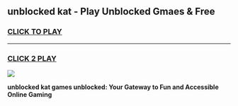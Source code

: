 
## unblocked kat - Play Unblocked Gmaes & Free
<h3>
<a href="https://news.freeplayer.one?title=unblocked_kat&ref=23F">CLICK TO PLAY</a></h3>
<hr>

<h3>
<a href="https://news.freeplayer.one?title=unblocked_kat&ref=23F">CLICK 2 PLAY</a>
  
</h3>

<a href="https://news.freeplayer.one?title=unblocked_kat&ref=23F/"><img src="https://clearcache.store/games.png"></a>


**unblocked kat games unblocked: Your Gateway to Fun and Accessible Online Gaming**
